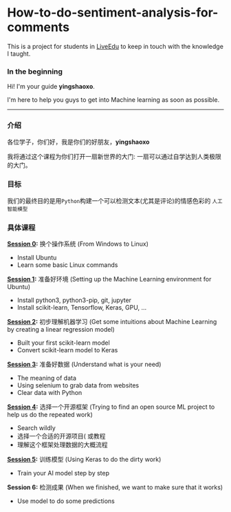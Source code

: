 # How-to-do-sentiment-analysis-for-comments

This is a project for students in [LiveEdu](https://www.liveedu.tv/yingshaoxo/Z7vkO-ru-he-dui-ping-lun-jin-xing-wen-ben-qing-gan-fen-xi/) to keep in touch with the knowledge I taught.

### In the beginning

Hi! I'm your guide **yingshaoxo**. 

I'm here to help you guys to get into Machine learning as soon as possible.

___

### 介绍

各位学子，你们好，我是你们的好朋友，**yingshaoxo**

我将通过这个课程为你们打开一扇新世界的大门: 一扇可以通过自学达到人类极限的大门。

### 目标

我们的最终目的是用`Python`构建一个可以检测文本(尤其是评论)的情感色彩的 `人工智能模型`

### 具体课程

**[Session 0](https://github.com/yingshaoxo/How-to-do-sentiment-analysis-for-comments/blob/master/0.ipynb):** 换个操作系统 (From Windows to Linux)

* Install Ubuntu
* Learn some basic Linux commands


**[Session 1](https://github.com/yingshaoxo/How-to-do-sentiment-analysis-for-comments/blob/master/1.ipynb):** 准备好环境 (Setting up the Machine Learning environment for Ubuntu)

* Install python3, python3-pip, git, jupyter
* Install scikit-learn, Tensorflow, Keras, GPU, ...


**[Session 2](https://github.com/yingshaoxo/How-to-do-sentiment-analysis-for-comments/blob/master/2.ipynb):** 初步理解机器学习 (Get some intuitions about Machine Learning by creating a linear regression model)

* Built your first scikit-learn model
* Convert scikit-learn model to Keras


**[Session 3](https://github.com/yingshaoxo/How-to-do-sentiment-analysis-for-comments/blob/master/3.ipynb):** 准备好数据 (Understand what is your need)

* The meaning of data
* Using selenium to grab data from websites
* Clear data with Python


**[Session 4](https://github.com/yingshaoxo/How-to-do-sentiment-analysis-for-comments/blob/master/4.ipynb):** 选择一个开源框架 (Trying to find an open source ML project to help us do the repeated work)

* Search wildly
* 选择一个合适的开源项目( 或教程
* 理解这个框架处理数据的大概流程


**[Session 5](https://github.com/yingshaoxo/How-to-do-sentiment-analysis-for-comments/blob/master/5.ipynb):** 训练模型 (Using Keras to do the dirty work)

* Train your AI model step by step


**Session 6:** 检测成果 (When we finished, we want to make sure that it works)

* Use model to do some predictions
